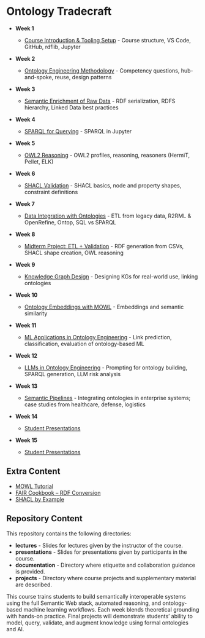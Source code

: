 # Ontology Tradecraft

* **Week 1**
  - [Course Introduction & Tooling Setup]() - Course structure, VS Code, GitHub, rdflib, Jupyter

* **Week 2**
  - [Ontology Engineering Methodology]() - Competency questions, hub-and-spoke, reuse, design patterns

* **Week 3**
  - [Semantic Enrichment of Raw Data]() - RDF serialization, RDFS hierarchy, Linked Data best practices

* **Week 4**
  - [SPARQL for Querying]() - SPARQL in Jupyter

* **Week 5**
  - [OWL2 Reasoning]() - OWL2 profiles, reasoning, reasoners (HermiT, Pellet, ELK)

* **Week 6**
  - [SHACL Validation]() - SHACL basics, node and property shapes, constraint definitions

* **Week 7**
  - [Data Integration with Ontologies]() - ETL from legacy data, R2RML & OpenRefine, Ontop, SQL vs SPARQL

* **Week 8**
  - [Midterm Project: ETL + Validation]() - RDF generation from CSVs, SHACL shape creation, OWL reasoning

* **Week 9**
  - [Knowledge Graph Design]() - Designing KGs for real-world use, linking ontologies

* **Week 10**
  - [Ontology Embeddings with MOWL]() - Embeddings and semantic similarity

* **Week 11**
  - [ML Applications in Ontology Engineering]() - Link prediction, classification, evaluation of ontology-based ML

* **Week 12**
  - [LLMs in Ontology Engineering]() - Prompting for ontology building, SPARQL generation, LLM risk analysis

* **Week 13**
  - [Semantic Pipelines]() - Integrating ontologies in enterprise systems; case studies from healthcare, defense, logistics

* **Week 14**
  - [Student Presentations]()

* **Week 15**
  - [Student Presentations]()

## Extra Content

  - [MOWL Tutorial](https://github.com/bio-ontology-research-group/MOWL)
  - [FAIR Cookbook – RDF Conversion](https://faircookbook.elixir-europe.org/content/recipes/interoperability/knowledge_representation/rdf-conversion.html)
  - [SHACL by Example](https://labra.github.io/SHACL/)

## Repository Content
This repository contains the following directories: 

* **lectures** - Slides for lectures given by the instructor of the course.
* **presentations** - Slides for presentations given by participants in the course. 
* **documentation** - Directory where etiquette and collaboration guidance is provided.
* **projects** - Directory where course projects and supplementary material are described. 


This course trains students to build semantically interoperable systems using the full Semantic Web stack, automated reasoning, and ontology-based machine learning workflows. Each week blends theoretical grounding with hands-on practice. Final projects will demonstrate students’ ability to model, query, validate, and augment knowledge using formal ontologies and AI.
